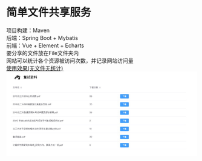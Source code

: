 # 简单文件共享服务  
项目构建：Maven  
后端：Spring Boot + Mybatis  
前端：Vue + Element + Echarts  
要分享的文件放在File文件夹内  
网站可以统计各个资源被访问次数，并记录网站访问量   
[使用效果(无文件无统计)](https://manakanemu.github.io/FileServer/)
![](img/1.jpg)

